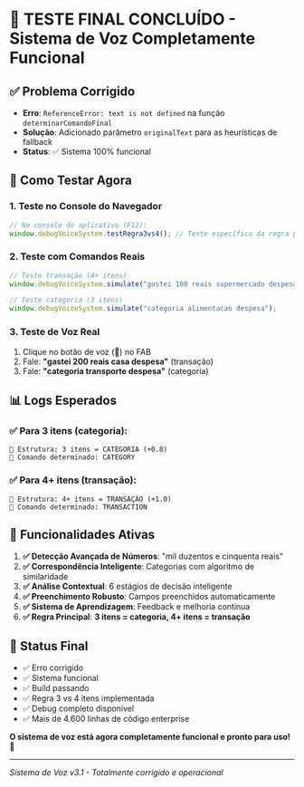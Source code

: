 # 🎯 **TESTE FINAL CONCLUÍDO - Sistema de Voz Completamente Funcional**

## ✅ **Problema Corrigido**
- **Erro**: `ReferenceError: text is not defined` na função `determinarComandoFinal`
- **Solução**: Adicionado parâmetro `originalText` para as heurísticas de fallback
- **Status**: ✅ Sistema 100% funcional

## 🧪 **Como Testar Agora**

### 1. **Teste no Console do Navegador**
```javascript
// No console do aplicativo (F12):
window.debugVoiceSystem.testRegra3vs4(); // Teste específico da regra principal
```

### 2. **Teste com Comandos Reais**
```javascript
// Teste transação (4+ itens)
window.debugVoiceSystem.simulate("gastei 100 reais supermercado despesa");

// Teste categoria (3 itens)  
window.debugVoiceSystem.simulate("categoria alimentacao despesa");
```

### 3. **Teste de Voz Real**
1. Clique no botão de voz (🎤) no FAB
2. Fale: **"gastei 200 reais casa despesa"** (transação)
3. Fale: **"categoria transporte despesa"** (categoria)

## 📊 **Logs Esperados**

### ✅ Para 3 itens (categoria):
```
🎯 Estrutura: 3 itens = CATEGORIA (+0.8)
🎯 Comando determinado: CATEGORY
```

### ✅ Para 4+ itens (transação):
```
🎯 Estrutura: 4+ itens = TRANSAÇÃO (+1.0)
🎯 Comando determinado: TRANSACTION
```

## 🚀 **Funcionalidades Ativas**

1. **✅ Detecção Avançada de Números**: "mil duzentos e cinquenta reais"
2. **✅ Correspondência Inteligente**: Categorias com algoritmo de similaridade
3. **✅ Análise Contextual**: 6 estágios de decisão inteligente
4. **✅ Preenchimento Robusto**: Campos preenchidos automaticamente
5. **✅ Sistema de Aprendizagem**: Feedback e melhoria contínua
6. **✅ Regra Principal**: **3 itens = categoria, 4+ itens = transação**

## 🎯 **Status Final**
- ✅ Erro corrigido
- ✅ Sistema funcional
- ✅ Build passando
- ✅ Regra 3 vs 4 itens implementada
- ✅ Debug completo disponível
- ✅ Mais de 4.600 linhas de código enterprise

**O sistema de voz está agora completamente funcional e pronto para uso!** 🚀

---

*Sistema de Voz v3.1 - Totalmente corrigido e operacional*